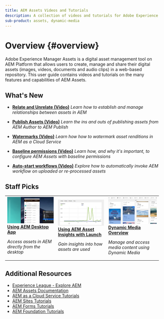 ```yaml
---
title: AEM Assets Videos and Tutorials
description: A collection of videos and tutorials for Adobe Experience Manager Assets
sub-product: assets, dynamic-media
---
```


# Overview {#overview}

Adobe Experience Manager Assets is a digital asset management tool on AEM Platform that allows users to create, manage and share their digital assets (images, videos, documents and audio clips) in a web-based repository. This user guide contains videos and tutorials on the many features and capabilities of AEM Assets.

## What's New

* **[Relate and Unrelate (Video)](./authoring/relate-unrelate.md)**
    *Learn how to establish and manage relationships between assets in AEM*

* **[Publish Assets (Video)](./sharing/publish.md)**
    *Learn the ins and outs of publishing assets from AEM Author to AEM Publish*

* **[Watermarks (Video)](./advanced/watermarks.md)**
    *Learn how how to watermark asset renditions in AEM as a Cloud Service*

* **[Baseline permissions (Video)](./configuring/baseline-permissions.md)**
    *Learn how, and why it's important, to configure AEM Assets with baseline permissions*

* **[Auto-start workflows (Video)](./configuring/auto-start-workflows.md)** 
    *Explore how to automatically invoke AEM workflow on uploaded or re-processed assets*

## Staff Picks

<table>
<td>
   <a href="./creative-workflows/aem-desktop-app.md">
   <img alt="Enhanced Smart Tags" src="./assets/overview/desktop-app.png" />
   </a>
   <div>
      <a href="./creative-workflows/aem-desktop-app.md">
      <strong>Using AEM Desktop App</strong>
      </a>
   </div>
   <p>
      <em>Access assets in AEM directly from the desktop</em>
   </p>
</td>
<td>
   <a href="./advanced/asset-insights-launch-tutorial.md">
   <img alt="AEM Assets Insights" src="./assets/overview/asset-insights.png"/>
   </a>
   <div>
      <a href="./advanced/asset-insights-launch-tutorial.md">
      <strong>Using AEM Asset Insights with Launch</strong>
      </a>
   </div>
   <p>
      <em>Gain insights into how assets are used</em>
   <p>
</td>
<td>
   <a href="./dynamic-media/dynamic-media-overview-feature-video-use.md">
   <img alt="Dynamic Media Overview" src="./assets/overview/dynamic-media.png" />
   </a>
   <div>
      <a href="./dynamic-media/dynamic-media-overview-feature-video-use.md">
      <strong>Dynamic Media Overview</strong>
      </a>
   </div>
   <p>
      <em>Manage and access media content using Dynamic Media</em>
   <p>
</td>
</table>

## Additional Resources

* [Experience League - Explore AEM](https://experienceleague.adobe.com/#recommended/solutions/experience-manager)
* [AEM Assets Documentation](https://helpx.adobe.com/experience-manager/6-5/assets/user-guide.html)
* [AEM as a Cloud Service Tutorials](/help/cloud-service/overview.md)
* [AEM Sites Tutorials](/help/sites/overview.md)
* [AEM Forms Tutorials](/help/forms/overview.md)
* [AEM Foundation Tutorials](/help/foundation/overview.md)
